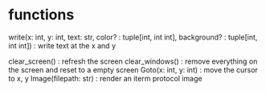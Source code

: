 
# functions

write(x: int, y: int, text: str, color? : tuple[int, int int], background? : tuple[int, int int]) : write text at the x and y 

clear_screen() : refresh the screen
clear_windows() : remove everything on the screen and reset to a empty screen
Goto(x: int, y: int) : move the cursor to x, y
Image(filepath: str) : render an iterm protocol image

